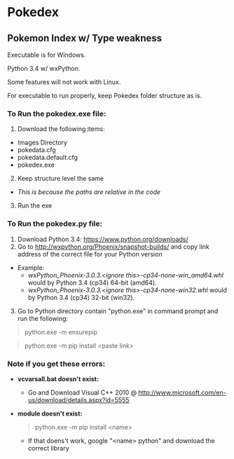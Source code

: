 # Pokedex
## Pokemon Index w/ Type weakness

Executable is for Windows.

Python 3.4 w/ wxPython.

Some features will not work with Linux.

For executable to run properly, keep Pokedex folder structure as is.

### **To Run the pokedex.exe file:**
1. Download the following items:
  * Images Directory
  * pokedata.cfg
  * pokedata.default.cfg
  * pokedex.exe
2. Keep structure level the same
  * *This is because the paths are relative in the code*
3. Run the exe


### **To Run the pokedex.py file:**
1. Download Python 3.4: https://www.python.org/downloads/
2. Go to http://wxpython.org/Phoenix/snapshot-builds/ and copy link address of the correct file for your Python version
  * Example:
    * _wxPython_Phoenix-3.0.3.\<ignore this\>-cp34-none-win_amd64.whl_ would by Python 3.4 (cp34) 64-bit (amd64).
    * _wxPython_Phoenix-3.0.3.\<ignore this\>-cp34-none-win32.whl_ would by Python 3.4 (cp34) 32-bit (win32).
3. Go to Python directory contain "python.exe" in command prompt and run the following:
  >python.exe -m ensurepip
  
  >python.exe -m pip install \<paste link\>
  
  
### **Note if you get these errors:**
* **vcvarsall.bat doesn't exist:**
  * Go and Download Visual C++ 2010 @ http://www.microsoft.com/en-us/download/details.aspx?id=5555



* **module <name> doesn't exist:**
  >python.exe -m pip install \<name\>

  * If that doens't work, google "\<name\> python" and download the correct library
